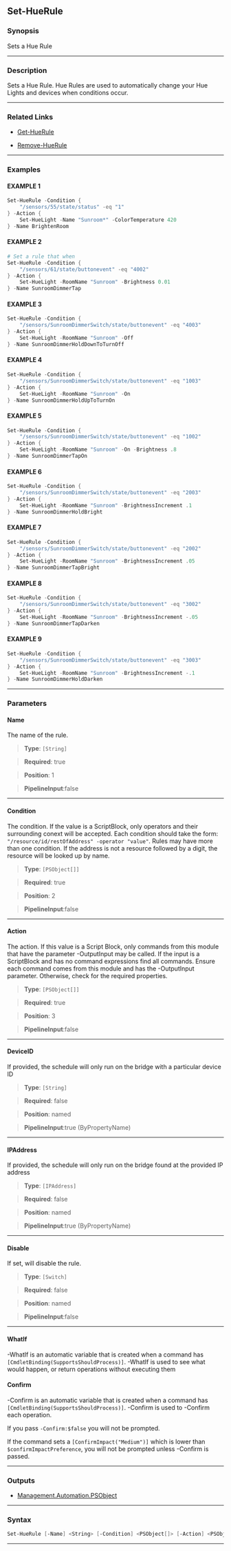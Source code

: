 Set-HueRule
-----------
### Synopsis
Sets a Hue Rule

---
### Description

Sets a Hue Rule.  Hue Rules are used to automatically change your Hue Lights and devices when conditions occur.

---
### Related Links
* [Get-HueRule](Get-HueRule.md)



* [Remove-HueRule](Remove-HueRule.md)



---
### Examples
#### EXAMPLE 1
```PowerShell
Set-HueRule -Condition {
    "/sensors/55/state/status" -eq "1"
} -Action {
    Set-HueLight -Name "Sunroom*" -ColorTemperature 420
} -Name BrightenRoom
```

#### EXAMPLE 2
```PowerShell
# Set a rule that when 
Set-HueRule -Condition {
    "/sensors/61/state/buttonevent" -eq "4002"
} -Action {
    Set-HueLight -RoomName "Sunroom" -Brightness 0.01
} -Name SunroomDimmerTap
```

#### EXAMPLE 3
```PowerShell
Set-HueRule -Condition {
    "/sensors/SunroomDimmerSwitch/state/buttonevent" -eq "4003"
} -Action {
    Set-HueLight -RoomName "Sunroom" -Off
} -Name SunroomDimmerHoldDownToTurnOff
```

#### EXAMPLE 4
```PowerShell
Set-HueRule -Condition {
    "/sensors/SunroomDimmerSwitch/state/buttonevent" -eq "1003"
} -Action {
    Set-HueLight -RoomName "Sunroom" -On
} -Name SunroomDimmerHoldUpToTurnOn
```

#### EXAMPLE 5
```PowerShell
Set-HueRule -Condition {
    "/sensors/SunroomDimmerSwitch/state/buttonevent" -eq "1002"
} -Action {
    Set-HueLight -RoomName "Sunroom" -On -Brightness .8
} -Name SunroomDimmerTapOn
```

#### EXAMPLE 6
```PowerShell
Set-HueRule -Condition {
    "/sensors/SunroomDimmerSwitch/state/buttonevent" -eq "2003"
} -Action {
    Set-HueLight -RoomName "Sunroom" -BrightnessIncrement .1
} -Name SunroomDimmerHoldBright
```

#### EXAMPLE 7
```PowerShell
Set-HueRule -Condition {
    "/sensors/SunroomDimmerSwitch/state/buttonevent" -eq "2002"
} -Action {
    Set-HueLight -RoomName "Sunroom" -BrightnessIncrement .05
} -Name SunroomDimmerTapBright
```

#### EXAMPLE 8
```PowerShell
Set-HueRule -Condition {
    "/sensors/SunroomDimmerSwitch/state/buttonevent" -eq "3002"
} -Action {
    Set-HueLight -RoomName "Sunroom" -BrightnessIncrement -.05
} -Name SunroomDimmerTapDarken
```

#### EXAMPLE 9
```PowerShell
Set-HueRule -Condition {
    "/sensors/SunroomDimmerSwitch/state/buttonevent" -eq "3003"
} -Action {
    Set-HueLight -RoomName "Sunroom" -BrightnessIncrement -.1
} -Name SunroomDimmerHoldDarken
```

---
### Parameters
#### **Name**

The name of the rule.



> **Type**: ```[String]```

> **Required**: true

> **Position**: 1

> **PipelineInput**:false



---
#### **Condition**

The condition.
If the value is a ScriptBlock, only operators and their surrounding conext will be accepted.
Each condition should take the form: `"/resource/id/restOfAddress" -operator "value"`.
Rules may have more than one condition.
If the address is not a resource followed by a digit, the resource will be looked up by name.



> **Type**: ```[PSObject[]]```

> **Required**: true

> **Position**: 2

> **PipelineInput**:false



---
#### **Action**

The action.
If this value is a Script Block, only commands from this module that have the parameter -OutputInput may be called.
If the input is a ScriptBlock
and has no command expressions
find all commands.
Ensure each command
comes from this module
and has the -OutputInput parameter.
Otherwise, check for the required properties.



> **Type**: ```[PSObject[]]```

> **Required**: true

> **Position**: 3

> **PipelineInput**:false



---
#### **DeviceID**

If provided, the schedule will only run on the bridge with a particular device ID



> **Type**: ```[String]```

> **Required**: false

> **Position**: named

> **PipelineInput**:true (ByPropertyName)



---
#### **IPAddress**

If provided, the schedule will only run on the bridge found at the provided IP address



> **Type**: ```[IPAddress]```

> **Required**: false

> **Position**: named

> **PipelineInput**:true (ByPropertyName)



---
#### **Disable**

If set, will disable the rule.



> **Type**: ```[Switch]```

> **Required**: false

> **Position**: named

> **PipelineInput**:false



---
#### **WhatIf**
-WhatIf is an automatic variable that is created when a command has ```[CmdletBinding(SupportsShouldProcess)]```.
-WhatIf is used to see what would happen, or return operations without executing them
#### **Confirm**
-Confirm is an automatic variable that is created when a command has ```[CmdletBinding(SupportsShouldProcess)]```.
-Confirm is used to -Confirm each operation.
    
If you pass ```-Confirm:$false``` you will not be prompted.
    
    
If the command sets a ```[ConfirmImpact("Medium")]``` which is lower than ```$confirmImpactPreference```, you will not be prompted unless -Confirm is passed.

---
### Outputs
* [Management.Automation.PSObject](https://learn.microsoft.com/en-us/dotnet/api/System.Management.Automation.PSObject)




---
### Syntax
```PowerShell
Set-HueRule [-Name] <String> [-Condition] <PSObject[]> [-Action] <PSObject[]> [-DeviceID <String>] [-IPAddress <IPAddress>] [-Disable] [-WhatIf] [-Confirm] [<CommonParameters>]
```
---
